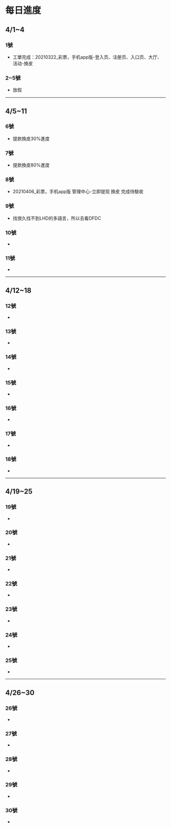 # 每日進度

## 4/1~4

### 1號
- 工單完成：20210322_彩票，手机app版-登入页、注册页、入口页、大厅、活动-换皮
### 2~5號
- 放假
---

## 4/5~11
### 6號
- 提款換皮30%進度

### 7號
- 提款換皮80%進度

### 8號
- 20210406_彩票，手机app版 管理中心-立即提现 换皮 完成待驗收

### 9號
- 找很久找不到LHD的多語言，所以去看DFDC

### 10號
- 

### 11號
- 
---

## 4/12~18

### 12號
- 

### 13號
- 

### 14號
- 

### 15號
- 

### 16號
- 

### 17號
- 

### 18號
- 

---

## 4/19~25

### 19號
- 

### 20號
- 

### 21號
- 

### 22號
- 

### 23號
- 

### 24號
- 

### 25號
- 
---

## 4/26~30

### 26號
- 

### 27號
- 

### 28號
- 

### 29號
- 

### 30號
- 